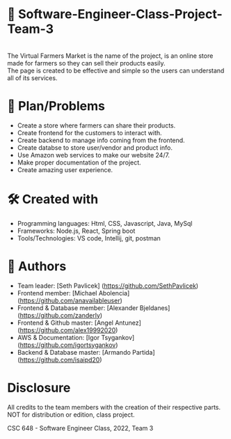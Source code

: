 <!--
# Software-Engineer-Class-Project-Team-3
CSC 648 Team 3 class project TVFM online store

Project Online Store
TVFM - The Virtual Farmers Market

Team Formation:

| Seth Pavlicek - Team Leader - Github: SethPavlicek |

| Michael Abolencia - Frontend member - Github: anavailableuser |

| Alexander Bjeldanes - Frontend & Database member - Github: zanderly |

| Angel Antunez - Frontend & Github master - Github: alex19992020 |

| Igor Tsygankov - AWS & Documentation - Github: igortsygankov |

| Armando Partida - Backend & Database master - Github: isaipd20 |-->

# 💼 Software-Engineer-Class-Project-Team-3 <a name="about-project"></a>
<br>
The Virtual Farmers Market is the name of the project, is an online store made for farmers so they can sell their products easily.
<br>
The page is created to be effective and simple so the users can understand all of its services.

# 📜 Plan/Problems
- Create a store where farmers can share their products.
- Create frontend for the customers to interact with.
- Create backend to manage info coming from the frontend.
- Create databse to store user/vendor and product info.
- Use Amazon web services to make our website 24/7.
- Make proper documentation of the project.
- Create amazing user experience.

# 🛠 Created with
- Programming languages: Html, CSS, Javascript, Java, MySql
- Frameworks: Node.js, React, Spring boot
- Tools/Technologies: VS code, Intellij, git, postman

# 👥 Authors
- Team leader: [Seth Pavlicek] (https://github.com/SethPavlicek)
- Frontend member: [Michael Abolencia] (https://github.com/anavailableuser)
- Frontend & Database member: [Alexander Bjeldanes] (https://github.com/zanderly)
- Frontend & Github master: [Angel Antunez] (https://github.com/alex19992020)
- AWS & Documentation: [Igor Tsygankov] (https://github.com/igortsygankov)
- Backend & Database master: [Armando Partida] (https://github.com/isaipd20)

# Disclosure
All credits to the team members with the creation of their respective parts.
NOT for distribution or edition, class project.

CSC 648 - Software Engineer Class, 2022, Team 3
